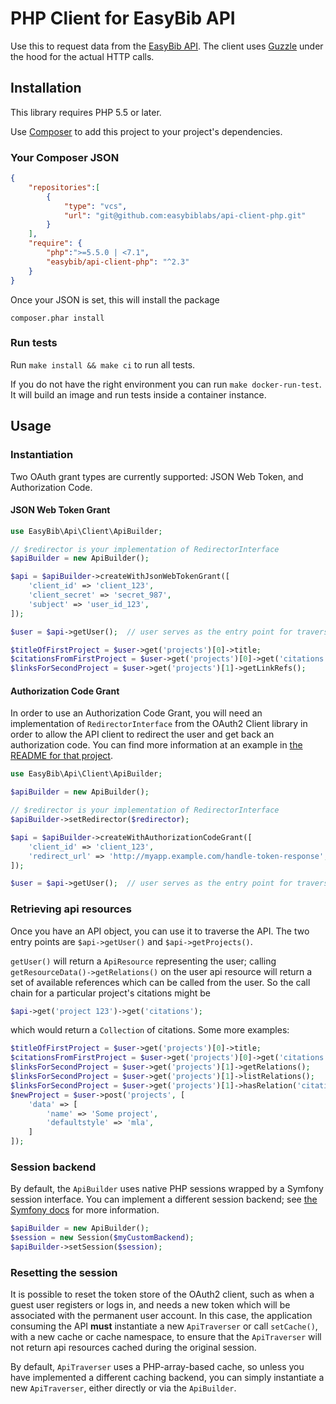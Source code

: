 # PHP Client for EasyBib API

Use this to request data from the [EasyBib API](https://data.easybib.com/).
The client uses [Guzzle](http://guzzlephp.org/) under the hood for the actual
HTTP calls.

## Installation

This library requires PHP 5.5 or later.

Use [Composer](https://getcomposer.org/) to add this project to your project's
dependencies.

### Your Composer JSON


```json
{
    "repositories":[
        {
            "type": "vcs",
            "url": "git@github.com:easybiblabs/api-client-php.git"
        }
    ],
    "require": {
        "php":">=5.5.0 | <7.1",
        "easybib/api-client-php": "^2.3"
    }
}
```

Once your JSON is set, this will install the package

```
composer.phar install
```

### Run tests

Run `make install && make ci` to run all tests.

If you do not have the right environment you can run `make docker-run-test`. It will build an image and run tests inside a container instance.

## Usage

### Instantiation

Two OAuth grant types are currently supported: JSON Web Token, and Authorization
Code.

#### JSON Web Token Grant

```php
use EasyBib\Api\Client\ApiBuilder;

// $redirector is your implementation of RedirectorInterface
$apiBuilder = new ApiBuilder();

$api = $apiBuilder->createWithJsonWebTokenGrant([
    'client_id' => 'client_123',
    'client_secret' => 'secret_987',
    'subject' => 'user_id_123',
]);

$user = $api->getUser();  // user serves as the entry point for traversing resources

$titleOfFirstProject = $user->get('projects')[0]->title;
$citationsFromFirstProject = $user->get('projects')[0]->get('citations');
$linksForSecondProject = $user->get('projects')[1]->getLinkRefs();
```

#### Authorization Code Grant

In order to use an Authorization Code Grant, you will need an
implementation of `RedirectorInterface` from the OAuth2 Client library in order
to allow the API client to redirect the user and get back an authorization code.
You can find more information at an example in
[the README for that project](https://github.com/easybiblabs/oauth2-client-php#authorization-code-grant).

```php
use EasyBib\Api\Client\ApiBuilder;

$apiBuilder = new ApiBuilder();

// $redirector is your implementation of RedirectorInterface
$apiBuilder->setRedirector($redirector);

$api = $apiBuilder->createWithAuthorizationCodeGrant([
    'client_id' => 'client_123',
    'redirect_url' => 'http://myapp.example.com/handle-token-response',
]);

$user = $api->getUser();  // user serves as the entry point for traversing api resources
```

### Retrieving api resources

Once you have an API object, you can use it to traverse the API.
The two entry points are `$api->getUser()` and `$api->getProjects()`.

`getUser()` will return a `ApiResource` representing the user; calling
`getResourceData()->getRelations()` on the user api resource will return a set
of available references which can be called from the user. So the call chain
for a particular project's citations might be

```php
$api->get('project 123')->get('citations');
```

which would return a `Collection` of citations. Some more examples:

```php
$titleOfFirstProject = $user->get('projects')[0]->title;
$citationsFromFirstProject = $user->get('projects')[0]->get('citations');
$linksForSecondProject = $user->get('projects')[1]->getRelations();
$linksForSecondProject = $user->get('projects')[1]->listRelations();
$linksForSecondProject = $user->get('projects')[1]->hasRelation('citations');
$newProject = $user->post('projects', [
    'data' => [
        'name' => 'Some project',
        'defaultstyle' => 'mla',
    ]
]);
```

### Session backend

By default, the `ApiBuilder` uses native PHP sessions wrapped by a Symfony
session interface. You can implement a different session backend; see
[the Symfony docs](http://symfony.com/doc/current/components/http_foundation/sessions.html)
for more information.

```php
$apiBuilder = new ApiBuilder();
$session = new Session($myCustomBackend);
$apiBuilder->setSession($session);
```

### Resetting the session

It is possible to reset the token store of the OAuth2 client, such as when
a guest user registers or logs in, and needs a new token which will be
associated with the permanent user account. In this case, the application
consuming the API **must** instantiate a new `ApiTraverser` or call `setCache()`,
with a new cache or cache namespace, to ensure that the `ApiTraverser` will
not return api resources cached during the original session.

By default, `ApiTraverser` uses a PHP-array-based cache, so unless you have
implemented a different caching backend, you can simply instantiate a new
`ApiTraverser`, either directly or via the `ApiBuilder`.
